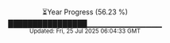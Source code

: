 <p align="center">
⏳Year Progress (56.23 %)<br>
████████████████▁▁▁▁▁▁▁▁▁▁▁▁▁▁ <br>
<sub>Updated: Fri, 25 Jul 2025 06:04:33 GMT</sub>
</p>

